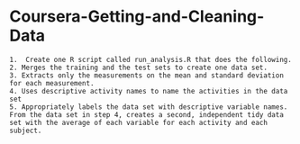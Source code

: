 # Coursera-Getting-and-Cleaning-Data
    1.  Create one R script called run_analysis.R that does the following.     
    2. Merges the training and the test sets to create one data set.     
    3. Extracts only the measurements on the mean and standard deviation for each measurement.     
    4. Uses descriptive activity names to name the activities in the data set    
    5. Appropriately labels the data set with descriptive variable names.    
    From the data set in step 4, creates a second, independent tidy data set with the average of each variable for each activity and each subject.
